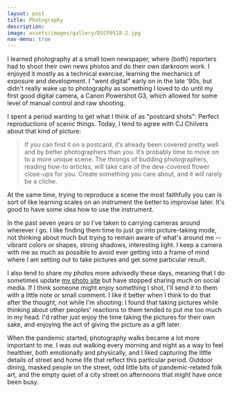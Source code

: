```yaml
---
layout: post
title: Photography
description:  
image: assets/images/gallery/DSCF0518-2.jpg
nav-menu: true
---
```


<p><span class="image left"><img src="{% link assets/images/gallery/DSCF3743.jpg %}" alt="" /></span>I learned photography at a small town newspaper, where (both) reporters had to shoot their own news photos and do their own darkroom work. I enjoyed it mostly as a technical exercise, learning the mechanics of exposure and development. I "went digital" early on in the late '90s, but didn't really wake up to photography as something I loved to do until my first good digital camera, a Canon Powershot G3, which allowed for some level of manual control and raw shooting.</p>

<p><span class="image right"><img src="{% link assets/images/gallery/L1000248.jpg %}" alt="" /></span>I spent a period wanting to get what I think of as "postcard shots": Perfect reproductions of scenic things. Today, I tend to agree with CJ Chilvers about that kind of picture:</p>

<blockquote>
If you can find it on a postcard, it’s already been covered pretty well and by better photographers than you. It’s probably time to move on to a more unique scene. The throngs of budding photographers, reading how-to articles, will take care of the dew-covered flower close-ups for you. Create something you care about, and it will rarely be a cliche.
</blockquote>

<p><span class="image left"><img src="{% link assets/images/gallery/L1000670.jpg %}" alt="" /></span>At the same time, trying to reproduce a scene the most faithfully you can is sort of like learning scales on an instrument the better to improvise later. It's good to have some idea how to use the instrument.</p>

<p>In the past seven years or so I've taken to carrying cameras around wherever I go. I like finding them time to just go into picture-taking mode, not thinking about much but trying to remain aware of what's around me -- vibrant colors or shapes, strong shadows, interesting light. I keep a camera with me as much as possible to avoid ever getting into a frame of mind where I am setting out to take pictures and get some particular result.</p> 

<p><span class="image right"><img src="{% link assets/images/gallery/DSCF0195.jpg %}" alt="" /></span>I also tend to share my photos more advisedly these days, meaning that I do sometimes update <a href="https://pix.puddingbowl.org">my photo site</a> but have stopped sharing much on social media. If I think someone might enjoy something I shot, I'll send it to them with a little note or small comment. I like it better when I think to do that after the thought, not while I'm shooting: I found that taking pictures while thinking about other peoples' reactions to them tended to put me too much in my head. I'd rather just enjoy the time taking the pictures for their own sake, and enjoying the act of giving the picture as a gift later.</p>

<p>When the pandemic started, photography walks became a lot more important to me. I was out walking every morning and night as a way to feel healthier, both emotionally and physically, and I liked capturing the little details of street and home life that reflect this particular period. Outdoor dining, masked people on the street, odd little bits of pandemic-related folk art, and the empty quiet of a city street on afternoons that might have once been busy.</p>




<div class="box alt">
	<div class="row 50% ">
		<div class="4u"><span class="image fit"><img src="{% link assets/images/gallery/DSCF2876.jpg %}" alt="" /></span></div>
		<div class="4u"><span class="image fit"><img src="{% link assets/images/gallery/DSCF3210.jpg %}" alt="" /></span></div>
	   <div class="4u$"><span class="image fit"><img src="{% link assets/images/gallery/DSCF2639-3.jpg %}" alt="" /></span></div>
	   <!-- Break --> 
		<div class="4u"><span class="image fit"><img src="{% link assets/images/gallery/DSCF0013.jpg %}" alt="" /></span></div>
		<div class="4u"><span class="image fit"><img src="{% link assets/images/gallery/3DD8DC19-06FC-4998-9E25-A16F16F2F7A2.jpg %}" alt="" /></span></div>
	   <div class="4u$"><span class="image fit"><img src="{% link assets/images/gallery/DSCF0322.jpg %}" alt="" /></span></div>
		<!-- Break -->
		<div class="4u"><span class="image fit"><img src="{% link assets/images/gallery/L1000617.jpg %}" alt="" /></span></div>
		<div class="4u"><span class="image fit"><img src="{% link assets/images/gallery/DSCF3643.jpg %}" alt="" /></span></div>
	   <div class="4u$"><span class="image fit"><img src="{% link assets/images/gallery/L1000843.jpg %}" alt="" /></span></div>
		<!-- Break -->
		<div class="4u"><span class="image fit"><img src="{% link assets/images/gallery/L1020280.jpg %}" alt="" /></span></div>
		<div class="4u"><span class="image fit"><img src="{% link assets/images/gallery/L1040114.jpg %}" alt="" /></span></div>
	   <div class="4u$"><span class="image fit"><img src="{% link assets/images/gallery/L1000352.jpg %}" alt="" /></span></div>
	   <!-- Break -->
		<div class="4u"><span class="image fit"><img src="{% link assets/images/gallery/DSCF0518-2.jpg %}" alt="" /></span></div>
		<div class="4u"><span class="image fit"><img src="{% link assets/images/gallery/DSCF8666.jpg %}" alt="" /></span></div>
	   <div class="4u$"><span class="image fit"><img src="{% link assets/images/gallery/L1000355-2.jpg %}" alt="" /></span></div>
	</div>
</div>

